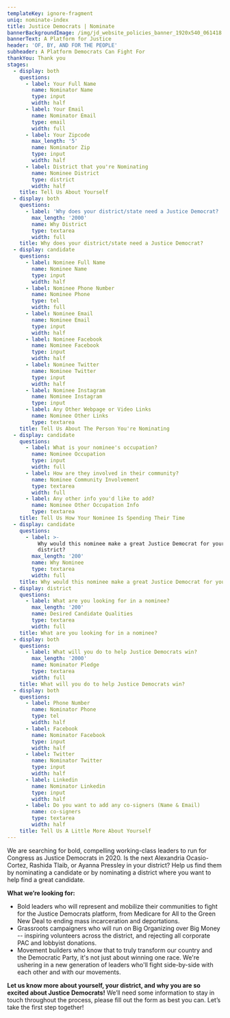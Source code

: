 ```yaml
---
templateKey: ignore-fragment
uniq: nominate-index
title: Justice Democrats | Nominate
bannerBackgroundImage: /img/jd_website_policies_banner_1920x540_061418.jpg
bannerText: A Platform for Justice
header: 'OF, BY, AND FOR THE PEOPLE'
subheader: A Platform Democrats Can Fight For
thankYou: Thank you
stages:
  - display: both
    questions:
      - label: Your Full Name
        name: Nominator Name
        type: input
        width: half
      - label: Your Email
        name: Nominator Email
        type: email
        width: full
      - label: Your Zipcode
        max_length: '5'
        name: Nominator Zip
        type: input
        width: half
      - label: District that you're Nominating
        name: Nominee District
        type: district
        width: half
    title: Tell Us About Yourself
  - display: both
    questions:
      - label: 'Why does your district/state need a Justice Democrat? '
        max_length: '2000'
        name: Why District
        type: textarea
        width: full
    title: Why does your district/state need a Justice Democrat?
  - display: candidate
    questions:
      - label: Nominee Full Name
        name: Nominee Name
        type: input
        width: half
      - label: Nominee Phone Number
        name: Nominee Phone
        type: tel
        width: full
      - label: Nominee Email
        name: Nominee Email
        type: input
        width: half
      - label: Nominee Facebook
        name: Nominee Facebook
        type: input
        width: half
      - label: Nominee Twitter
        name: Nominee Twitter
        type: input
        width: half
      - label: Nominee Instagram
        name: Nominee Instagram
        type: input
      - label: Any Other Webpage or Video Links
        name: Nominee Other Links
        type: textarea
    title: Tell Us About The Person You're Nominating
  - display: candidate
    questions:
      - label: What is your nominee's occupation?
        name: Nominee Occupation
        type: input
        width: full
      - label: How are they involved in their community?
        name: Nominee Community Involvement
        type: textarea
        width: full
      - label: Any other info you'd like to add?
        name: Nominee Other Occupation Info
        type: textarea
    title: Tell Us How Your Nominee Is Spending Their Time
  - display: candidate
    questions:
      - label: >-
          Why would this nominee make a great Justice Democrat for your
          district?
        max_length: '200'
        name: Why Nominee
        type: textarea
        width: full
    title: Why would this nominee make a great Justice Democrat for your district?
  - display: district
    questions:
      - label: What are you looking for in a nominee?
        max_length: '200'
        name: Desired Candidate Qualities
        type: textarea
        width: full
    title: What are you looking for in a nominee?
  - display: both
    questions:
      - label: What will you do to help Justice Democrats win?
        max_length: '2000'
        name: Nominator Pledge
        type: textarea
        width: full
    title: What will you do to help Justice Democrats win?
  - display: both
    questions:
      - label: Phone Number
        name: Nominator Phone
        type: tel
        width: half
      - label: Facebook
        name: Nominator Facebook
        type: input
        width: half
      - label: Twitter
        name: Nominator Twitter
        type: input
        width: half
      - label: Linkedin
        name: Nominator Linkedin
        type: input
        width: half
      - label: Do you want to add any co-signers (Name & Email)
        name: co-signers
        type: textarea
        width: half
    title: Tell Us A Little More About Yourself
---
```

We are searching for bold, compelling working-class leaders to run for Congress as Justice Democrats in 2020. Is the next Alexandria Ocasio-Cortez, Rashida Tlaib, or Ayanna Pressley in your district? Help us find them by nominating a candidate or by nominating a district where you want to help find a great candidate.

**What we’re looking for:**

* Bold leaders who will represent and mobilize their communities to fight for the Justice Democrats platform, from Medicare for All to the Green New Deal to ending mass incarceration and deportations. 
* Grassroots campaigners who will run on Big Organizing over Big Money -- inspiring volunteers across the district, and rejecting all corporate PAC and lobbyist donations.
* Movement builders who know that to truly transform our country and the Democratic Party, it's not just about winning one race. We're ushering in a new generation of leaders who'll fight side-by-side with each other and with our movements.

**Let us know more about yourself, your district, and why you are so excited about Justice Democrats!** We’ll need some information to stay in touch throughout the process, please fill out the form as best you can. Let’s take the first step together!
